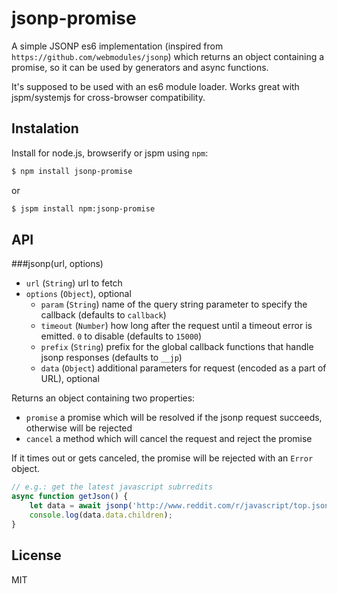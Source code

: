 # jsonp-promise
A simple JSONP es6 implementation (inspired from `https://github.com/webmodules/jsonp`) which returns an object containing a promise, so it can be used by generators and async functions.

It's supposed to be used with an es6 module loader. Works great with jspm/systemjs for cross-browser compatibility.

## Instalation
Install for node.js, browserify or jspm using `npm`:

```bash
$ npm install jsonp-promise
```
or
```bash
$ jspm install npm:jsonp-promise
```

## API

###jsonp(url, options)

- `url` (`String`) url to fetch
- `options` (`Object`), optional
  - `param` (`String`) name of the query string parameter to specify
    the callback (defaults to `callback`)
  - `timeout` (`Number`) how long after the request until a timeout error
    is emitted. `0` to disable (defaults to `15000`)
  - `prefix` (`String`) prefix for the global callback functions that
    handle jsonp responses (defaults to `__jp`)
  - `data` (`Object`) additional parameters for request (encoded as a part 
    of URL), optional

Returns an object containing two properties:
- `promise` a promise which will be resolved if the jsonp request succeeds,
    otherwise will be rejected
- `cancel` a method which will cancel the request and reject the promise

If it times out or gets canceled, the promise will be rejected with an `Error` object.

```javascript
// e.g.: get the latest javascript subrredits
async function getJson() {
    let data = await jsonp('http://www.reddit.com/r/javascript/top.json', {param: 'jsonp'}).promise;
    console.log(data.data.children);
}
```

## License

MIT
